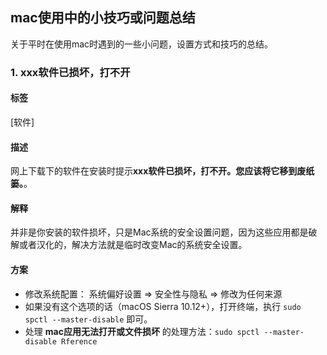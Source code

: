 ## mac使用中的小技巧或问题总结

关于平时在使用mac时遇到的一些小问题，设置方式和技巧的总结。  

### 1. xxx软件已损坏，打不开
#### 标签
[软件]  
#### 描述
网上下载下的软件在安装时提示**xxx软件已损坏，打不开。您应该将它移到废纸篓。**。  
#### 解释
并非是你安装的软件损坏，只是Mac系统的安全设置问题，因为这些应用都是破解或者汉化的，解决方法就是临时改变Mac的系统安全设置。  
#### 方案 
* 修改系统配置： 系统偏好设置 => 安全性与隐私 => 修改为任何来源
* 如果没有这个选项的话（macOS Sierra 10.12+），打开终端，执行 `sudo spctl --master-disable` 即可。
* 处理 **mac应用无法打开或文件损坏** 的处理方法：`sudo spctl --master-disable Rference`
